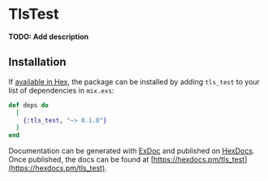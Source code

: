 # TlsTest

**TODO: Add description**

## Installation

If [available in Hex](https://hex.pm/docs/publish), the package can be installed
by adding `tls_test` to your list of dependencies in `mix.exs`:

```elixir
def deps do
  [
    {:tls_test, "~> 0.1.0"}
  ]
end
```

Documentation can be generated with [ExDoc](https://github.com/elixir-lang/ex_doc)
and published on [HexDocs](https://hexdocs.pm). Once published, the docs can
be found at [https://hexdocs.pm/tls_test](https://hexdocs.pm/tls_test).

